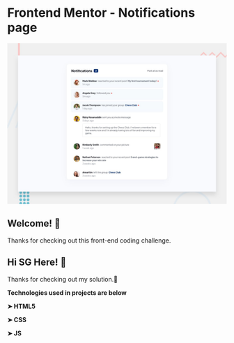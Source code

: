 # Frontend Mentor - Notifications page

![Design preview for the Notifications page coding challenge](./design/desktop-preview.jpg)

## Welcome! 👋

Thanks for checking out this front-end coding challenge.
## Hi SG Here! 👋


Thanks for checking out my solution.🚀

**Technologies used in projects are below**

**➤ HTML5**

**➤ CSS**

**➤ JS**
